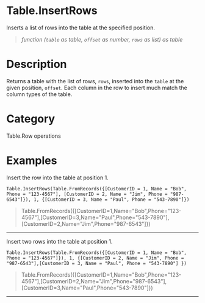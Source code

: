 # Table.InsertRows
Inserts a list of rows into the table at the specified position.
> _function (<code>table</code> as table, <code>offset</code> as number, <code>rows</code> as list) as table_

# Description 
Returns a table with the list of rows, <code>rows</code>, inserted into the <code>table</code> at the given position, <code>offset</code>. Each column in the row to insert much match the column types of the table.
# Category 
Table.Row operations
# Examples 
Insert the row into the table at position 1.
```
Table.InsertRows(Table.FromRecords({[CustomerID = 1, Name = "Bob", Phone = "123-4567"], [CustomerID = 2, Name = "Jim", Phone = "987-6543"]}), 1, {[CustomerID = 3, Name = "Paul", Phone = "543-7890"]})
```
> Table.FromRecords({[CustomerID=1,Name="Bob",Phone="123-4567"],[CustomerID=3,Name="Paul",Phone="543-7890"],[CustomerID=2,Name="Jim",Phone="987-6543"]})
***
Insert two rows into the table at position 1.
```
Table.InsertRows(Table.FromRecords({[CustomerID = 1, Name = "Bob", Phone = "123-4567"]}), 1, {[CustomerID = 2, Name = "Jim", Phone = "987-6543"],[CustomerID = 3, Name = "Paul", Phone = "543-7890"] })
```
> Table.FromRecords({[CustomerID=1,Name="Bob",Phone="123-4567"],[CustomerID=2,Name="Jim",Phone="987-6543"], [CustomerID=3,Name="Paul",Phone="543-7890"]})
***
